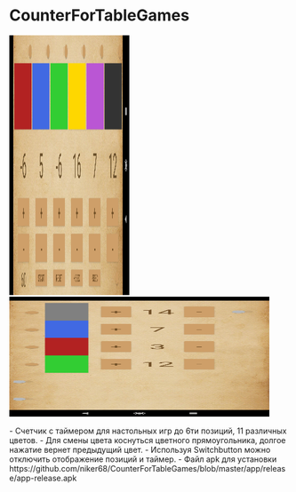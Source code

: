 <h1>CounterForTableGames</h1>
<p>
<img src="https://github.com/niker68/CounterForTableGames/blob/master/media/screen0.jpg" width="216" height="468" />
<img src="https://github.com/niker68/CounterForTableGames/blob/master/media/screen1.jpg" width="468" height="216" />
</p>
- Счетчик с таймером для настольных игр до 6ти позиций, 11 различных цветов.
- Для смены цвета коснуться цветного прямоугольника, долгое нажатие вернет предыдущий цвет.
- Используя Switchbutton можно отключить отображение позиций и таймер.
- Файл apk для установки https://github.com/niker68/CounterForTableGames/blob/master/app/release/app-release.apk
